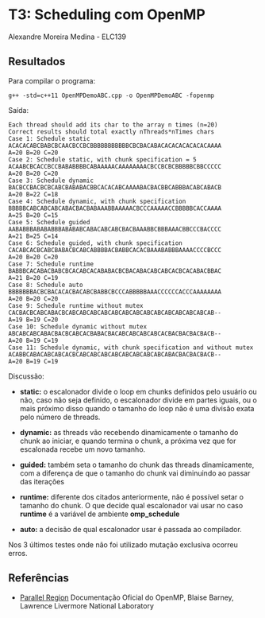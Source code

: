 # T3: Scheduling com OpenMP
Alexandre Moreira Medina - ELC139

## Resultados
Para compilar o programa:
```
g++ -std=c++11 OpenMPDemoABC.cpp -o OpenMPDemoABC -fopenmp
```

Saída:
```
Each thread should add its char to the array n times (n=20)
Correct results should total exactly nThreads*nTimes chars
Case 1: Schedule static
ACACACABCBABCBCAACBCCBCBBBBBBBBBBBCBCBACABACACACACACACACAAAA
A=20 B=20 C=20
Case 2: Schedule static, with chunk specification = 5
ACAABCBCACCBCCBABABBBBCABAAAAACAAAAAAAACBCCBCBCBBBBBCBBCCCCC
A=20 B=20 C=20
Case 3: Schedule dynamic
BACBCCBACBCBCABCBABABACBBCACACABCAAAABACBACBBCABBBACABCABACB
A=20 B=22 C=18
Case 4: Schedule dynamic, with chunk specification
BBBBBCABCABCABCABACBACBABAAABBAAAAACBCCCAAAAACCBBBBBCACCAAAA
A=25 B=20 C=15
Case 5: Schedule guided
AABABBBABABABBBABABABCABACABCABCBACBAAABBCBBBAAACBBCCCBACCCC
A=21 B=25 C=14
Case 6: Schedule guided, with chunk specification
CACABCACBCABCBABACBCABCABBBBACBABBCACACBAAABABBBAAAACCCCBCCC
A=20 B=20 C=20
Case 7: Schedule runtime
BABBBCACABACBABCBCACABCACABABACBCBACABACABCABCACBCACABACBBAC
A=21 B=20 C=19
Case 8: Schedule auto
BBBBBBBACBCBACACACBACABCBABBCBCCCABBBBBAAACCCCCCACCCAAAAAAAA
A=20 B=20 C=20
Case 9: Schedule runtime without mutex
CACBACBCABCABACBCABCABCABCABCABCABCABCABCABCABCABCABCABCAB--
A=19 B=19 C=20
Case 10: Schedule dynamic without mutex
ABCABCABCABACBACBCABCACBABACBACABCABCABCABCACBACBACBACBACB--
A=20 B=19 C=19
Case 11: Schedule dynamic, with chunk specification and without mutex
ACABBCABACABCABCACBCABCABCABCABCABCABCABCABCABACBACBACBACB--
A=20 B=19 C=19
```

Discussão:
- **static:** o escalonador divide o loop em chunks definidos pelo usuário ou não, caso não seja definido, o escalonador divide em partes iguais, ou o mais próximo disso quando o tamanho do loop não é uma divisão exata pelo número de threads.

- **dynamic:** as threads vão recebendo dinamicamente o tamanho do chunk ao iniciar, e quando termina o chunk, a próxima vez que for escalonada recebe um novo tamanho.

- **guided:** também seta o tamanho do chunk das threads dinamicamente, com a diferença de que o tamanho do chunk vai diminuindo ao passar das iterações

- **runtime:** diferente dos citados anteriormente, não é possível setar o tamanho do chunk. O que decide qual escalonador vai usar no caso **runtime** é a variável de ambiente **omp_schedule**

- **auto:** a decisão de qual escalonador usar é passada ao compilador.

Nos 3 últimos testes onde não foi utilizado mutação exclusiva ocorreu erros.


## Referências
- [Parallel Region](https://computing.llnl.gov/tutorials/openMP/#ParallelRegion)
Documentação Oficial do OpenMP, Blaise Barney, Lawrence Livermore National Laboratory
